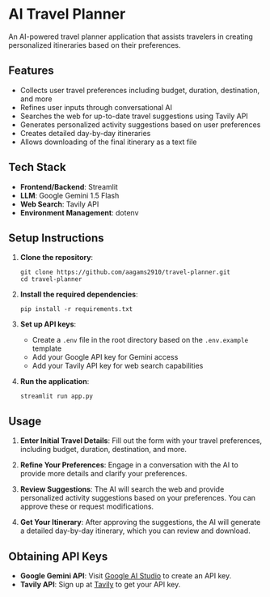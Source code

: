 # AI Travel Planner

An AI-powered travel planner application that assists travelers in creating personalized itineraries based on their preferences.

## Features

- Collects user travel preferences including budget, duration, destination, and more
- Refines user inputs through conversational AI
- Searches the web for up-to-date travel suggestions using Tavily API
- Generates personalized activity suggestions based on user preferences
- Creates detailed day-by-day itineraries
- Allows downloading of the final itinerary as a text file

## Tech Stack

- **Frontend/Backend**: Streamlit
- **LLM**: Google Gemini 1.5 Flash
- **Web Search**: Tavily API
- **Environment Management**: dotenv

## Setup Instructions

1. **Clone the repository**:
   ```
   git clone https://github.com/aagams2910/travel-planner.git
   cd travel-planner
   ```

2. **Install the required dependencies**:
   ```
   pip install -r requirements.txt
   ```

3. **Set up API keys**:
   - Create a `.env` file in the root directory based on the `.env.example` template
   - Add your Google API key for Gemini access
   - Add your Tavily API key for web search capabilities

4. **Run the application**:
   ```
   streamlit run app.py
   ```

## Usage

1. **Enter Initial Travel Details**: Fill out the form with your travel preferences, including budget, duration, destination, and more.

2. **Refine Your Preferences**: Engage in a conversation with the AI to provide more details and clarify your preferences.

3. **Review Suggestions**: The AI will search the web and provide personalized activity suggestions based on your preferences. You can approve these or request modifications.

4. **Get Your Itinerary**: After approving the suggestions, the AI will generate a detailed day-by-day itinerary, which you can review and download.

## Obtaining API Keys

- **Google Gemini API**: Visit [Google AI Studio](https://makersuite.google.com/app/apikey) to create an API key.
- **Tavily API**: Sign up at [Tavily](https://tavily.com/) to get your API key.

